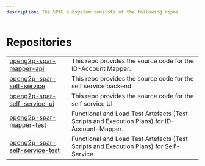 ```yaml
---
description: The SPAR subsystem consists of the following repos
---
```


# Repositories

|                                                                                             |                                                                                              |
| ------------------------------------------------------------------------------------------- | -------------------------------------------------------------------------------------------- |
| [openg2p-spar-mapper-api](https://github.com/OpenG2P/openg2p-spar-mapper-api)               | This repo provides the source code for the ID-Account Mapper.                                |
| [openg2p-spar-self-service](https://github.com/OpenG2P/openg2p-spar-self-service)           | This repo provides the source code for the self service backend                              |
| [openg2p-spar-self-service-ui](https://github.com/OpenG2P/openg2p-spar-self-service-ui)     | This repo provides the source code for the self service UI                                   |
| [openg2p-spar-mapper-test](https://github.com/OpenG2P/openg2p-spar-mapper-test)             | Functional and Load Test Artefacts (Test Scripts and Execution Plans) for ID-Account-Mapper. |
| [openg2p-spar-self-service-test](https://github.com/OpenG2P/openg2p-spar-self-service-test) | Functional and Load Test Artefacts (Test Scripts and Execution Plans) for Self-Service       |



